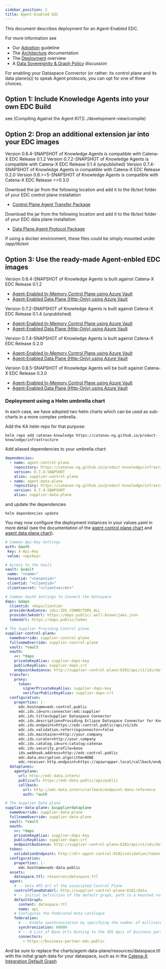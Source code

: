 ```yaml
---
sidebar_position: 2
title: Agent-Enabled EDC
---
```


This document describes deployment for an Agent-Enabled EDC.

For more information see 
* Our [Adoption](../adoption-view/intro) guideline
* The [Architecture](../development-view/architecture) documentation
* The [Deployment](deployment) overview
* A [Data Sovereignity & Graph Policy](policy) discussion 

For enabling your Dataspace Connector (or rather: its control plane and its data plane(s)) to speak Agent protocols, you can opt for one of three choices.

## Option 1: Include Knowledge Agents into your own EDC Build

see ]Compiling Against the Agent KIT](../development-view/compile)

## Option 2: Drop an additional extension jar into your EDC images

Version 0.6.4-SNAPSHOT of Knowledge Agents is compatible with Catena-X EDC Release 0.1.2
Version 0.7.2-SNAPSHOT of Knowledge Agents is compatible with Catena-X EDC Release 0.1.4 (unpublished)
Version 0.7.4-SNAPSHOT of Knowledge Agents is compatible with Catena-X EDC Release 0.2.0
Version 0.8.>=5-SNAPSHOT of Knowledge Agents is compatible with Catena-X EDC Release >=0.3.0

Download the jar from the following location and add it to the lib/ext folder of your EDC control plane installation

- [Control Plane Agent Transfer Package](https://github.com/catenax-ng/product-knowledge/packages/1776419)

Download the jar from the following location and add it to the lib/ext folder of your EDC data plane installation

- [Data Plane Agent Protocol Package](https://github.com/catenax-ng/product-knowledge/packages/1781577)

If using a docker environment, these files could be simply mounted under /app/lib/ext

## Option 3: Use the ready-made Agent-enbled EDC images

Version 0.6.4-SNAPSHOT of Knowledge Agents is built against Catena-X EDC Release 0.1.2

- [Agent-Enabled In-Memory Control Plane using Azure Vault](ghcr.io/catenax-ng/product-knowledge/controlplane-memory:0.6.4-SNAPSHOT)
- [Agent-Enabled Data Plane (Http-Only) using Azure Vault](ghcr.io/catenax-ng/product-knowledge/agentplane-azurevault:0.6.4-SNAPSHOT)

Version 0.7.2-SNAPSHOT of Knowledge Agents is built against Catena-X EDC Release 0.1.4 (unpublished)

- [Agent-Enabled In-Memory Control Plane using Azure Vault](ghcr.io/catenax-ng/product-knowledge/controlplane-memory:0.7.2-SNAPSHOT)
- [Agent-Enabled Data Plane (Http-Only) using Azure Vault](ghcr.io/catenax-ng/product-knowledge/agentplane-azurevault:0.7.2-SNAPSHOT)

Version 0.7.4-SNAPSHOT of Knowledge Agents is built against Catena-X EDC Release 0.2.0

- [Agent-Enabled In-Memory Control Plane using Azure Vault](ghcr.io/catenax-ng/product-knowledge/controlplane-memory:0.7.4-SNAPSHOT)
- [Agent-Enabled Data Plane (Http-Only) using Azure Vault](ghcr.io/catenax-ng/product-knowledge/agentplane-azurevault:0.7.4-SNAPSHOT)

Version 0.8.5-SNAPSHOT of Knowledge Agents will be built against Catena-X EDC Release 0.3.0

- [Agent-Enabled In-Memory Control Plane using Azure Vault](ghcr.io/catenax-ng/product-knowledge/controlplane-memory:0.8.5-SNAPSHOT)
- [Agent-Enabled Data Plane (Http-Only) using Azure Vault](ghcr.io/catenax-ng/product-knowledge/agentplane-azurevault:0.8.5-SNAPSHOT)

### Deployment using a Helm umbrella chart

In each case, we have adopted two helm charts which can be used as sub-charts in a more complex umbrella.

Add the KA helm repo for that purpose:

```console
helm repo add catenax-knowledge https://catenax-ng.github.io/product-knowledge/infrastructure
```

Add aliased dependencies to your umbrella chart:

```yaml
dependencies:
  - name: agent-control-plane
    repository: https://catenax-ng.github.io/product-knowledge/infrastructure
    version: 0.7.4-SNAPSHOT
    alias: supplier-control-plane
  - name: agent-data-plane
    repository: https://catenax-ng.github.io/product-knowledge/infrastructure
    version: 0.7.4-SNAPSHOT
    alias: supplier-data-plane
```

and update the dependencies

```console
helm dependencies update
```

You may now configure the deployment instances in your values.yaml in more detail (see the documentation of the [agent control plane chart](https://github.com/catenax-ng/product-knowledge/tree/feature/KA-188-extract-sub-charts/infrastructure/charts/agent-control-plane) and [agent data plane chart](https://github.com/catenax-ng/product-knowledge/tree/feature/KA-188-extract-sub-charts/infrastructure/charts/agent-data-plane)).


```yaml
# Common Api-Key Settings
auth: &auth
 key: X-Api-Key
 value: <apikey>

# Access to the Vault
vault: &vault
 name: "<name>"
 tenantid: "<tenantid>"
 clientid: "<clientid>"
 clientsecret: "<clientsecret>"

# Common Oauth Settings to Connect the Dataspace
daps: &daps
  clientid: <dapsclientid>
  providerAudience: idsc:IDS_CONNECTORS_ALL
  providerJwksUrl: https://daps.public/.well-known/jwks.json
  tokenUrl: https://daps.public/token

# The Supplier Providing Control plane
supplier-control-plane: 
  nameOverride: supplier-control-plane
  fullnameOverride: supplier-control-plane
  vault: *vault
  oauth: 
    <<: *daps
    privateKeyAlias: supplier-daps-key
    publicKeyAlias: supplier-daps-crt
    endpointAudience: http://supplier-control-plane:8282/api/v1/ids/data
  transfer:
    proxy:
      token:
        signerPrivateKeyAlias: supplier-daps-key
        verifierPublicKeyAlias: supplier-daps-crt
  configuration:
    properties: |-
      edc.hostname=edc-control.public
      edc.ids.id=urn:connector:edc:supplier
      edc.ids.title=Supplier Dataspace Connector
      edc.ids.description=Providing Eclipse Dataspace Connector for Knowledge Agents Supplier
      edc.ids.endpoint=https://edc-control.public/api/v1/ids
      edc.ids.validation.referringconnector=false
      edc.ids.maintainer=http://your.company
      edc.ids.curator=http://your.company
      edc.ids.catalog.id=urn:catalog:catenax
      edc.ids.security.profile=base
      ids.webhook.address=http://edc-control.public
      edc.data.encryption.algorithm=NONE
      edc.receiver.http.endpoint=https://apiwrapper.local/callback/endpoint-data-reference
  dataplanes: 
    agentplane:
      url: http://edc-data.intern/
      publicurl: https://edc-data.public/api/public
      callback: 
        url: http://edc-data.intern/callback/endpoint-data-reference
        auth: *auth      

# The Supplier Data plane
supplier-data-plane: &supplierdataplane
  nameOverride: supplier-data-plane
  fullnameOverride: supplier-data-plane
  vault: *vault
  oauth: 
    <<: *daps
    privateKeyAlias: supplier-daps-key
    publicKeyAlias: supplier-daps-crt
    endpointAudience: http://supplier-control-plane:8282/api/v1/ids/data
  token:
    validationEndpoint: http://dlr-agent-control:8182/validation/token
  configuration:
    properties: |-
      edc.hostname=edc-data.public
  assets:
    dataspace.ttl: resources/dataspace.ttl
  agent:
    # -- Data API Url of the associated Control Plane
    controlPlaneDataUrl: http://supplier-control-plane:8181/data
    # -- Initial Definition of the default graph, path to a mounted resource containing a turtle file
    defaultGraph: 
      content: dataspace.ttl
      name: api
    # Configures the Federated Data Catalogue
    federation: 
      # -- Enable synchronization by specifying the number of milliseconds
      synchronization: 60000
      # -- A List of Base Urls Hinting to the IDS Apis of business partners
      connectors: 
        - https://business-partner-edc.public

```

And be sure to replace the charts/agent-data-plane/resources/dataspace.ttl with the
initial graph data for your dataspace, such as in the [Catena-X Integration Default Graph](https://raw.githubusercontent.com/catenax-ng/product-knowledge/feature/KA-188-extract-sub-charts/infrastructure/resources/dataspace.ttl)